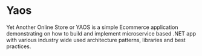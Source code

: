 # Yaos
Yet Another Online Store or YAOS is a simple Ecommerce application demonstrating on how to build and implement microservice based .NET app with various industry wide used architecture patterns, libraries and best practices.
